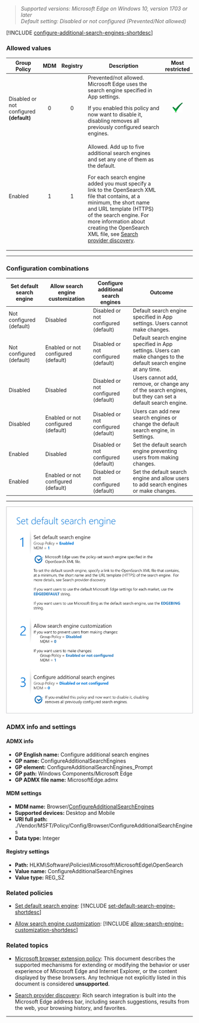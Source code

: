 <!-- ## Configure additional search engines -->
>*Supported versions: Microsoft Edge on Windows 10, version 1703 or later*<br>
>*Default setting:  Disabled or not configured (Prevented/Not allowed)*

[!INCLUDE [configure-additional-search-engines-shortdesc](../shortdesc/configure-additional-search-engines-shortdesc.md)]

### Allowed values

|Group Policy  |MDM |Registry |Description |Most restricted |
|---|:---:|:---:|---|:---:|
|Disabled or not configured<br>**(default)** |0 |0 |Prevented/not allowed. Microsoft Edge uses the search engine specified in App settings.<p>If you enabled this policy and now want to disable it, disabling removes all previously configured search engines. |![Most restricted value](../images/check-gn.png) |
|Enabled |1 |1 |Allowed. Add up to five additional search engines and set any one of them as the default.<p>For each search engine added you must specify a link to the OpenSearch XML file that contains, at a minimum, the short name and URL template (HTTPS) of the search engine. For more information about creating the OpenSearch XML file, see [Search provider discovery](https://developer.microsoft.com/en-us/microsoft-edge/platform/documentation/dev-guide/browser/search-provider-discovery/).  |  |
---


### Configuration combinations

| **Set default search engine** | **Allow search engine customization** | **Configure additional search engines** | **Outcome** |
| --- | --- | --- | --- |
| Not configured (default) | Disabled | Disabled or not configured (default) | Default search engine specified in App settings. Users cannot make changes. | 
| Not configured (default) | Enabled or not configured (default) | Disabled or not configured (default) | Default search engine specified in App settings. Users can make changes to the default search engine at any time. |
| Disabled | Disabled | Disabled or not configured (default) | Users cannot add, remove, or change any of the search engines, but they can set a default search engine. |
| Disabled | Enabled or not configured (default) | Disabled or not configured (default) | Users can add new search engines or change the default search engine, in Settings. |
| Enabled | Disabled | Disabled or not configured (default) | Set the default search engine preventing users from making changes. |
| Enabled | Enabled or not configured (default) | Disabled or not configured (default) | Set the default search engine and allow users to add search engines or make changes. |
---

<a href="../images/set-default-search-engine.png" alt="Set default search engine" target="_blank">![small](../images/set-default-search-engine-sm.png)</a>


### ADMX info and settings
#### ADMX info
- **GP English name:** Configure additional search engines
- **GP name:** ConfigureAdditionalSearchEngines
- **GP element:** ConfigureAdditionalSearchEngines_Prompt
- **GP path:** Windows Components/Microsoft Edge
- **GP ADMX file name:** MicrosoftEdge.admx

#### MDM settings
- **MDM name:** Browser/[ConfigureAdditionalSearchEngines](https://docs.microsoft.com/en-us/windows/client-management/mdm/policy-csp-browser#browser-configureadditionalsearchengines)
- **Supported devices:** Desktop and Mobile
- **URI full path:** ./Vendor/MSFT/Policy/Config/Browser/ConfigureAdditionalSearchEngines 
- **Data type:** Integer

#### Registry settings
- **Path:** HLKM\\Software\\Policies\\Microsoft\\MicrosoftEdge\\OpenSearch
- **Value name:** ConfigureAdditionalSearchEngines
- **Value type:** REG_SZ

### Related policies

- [Set default search engine](../available-policies.md\#set-default-search-engine): [!INCLUDE [set-default-search-engine-shortdesc](../shortdesc/set-default-search-engine-shortdesc.md)]

- [Allow search engine customization](../available-policies.md#allow-search-engine-customization): [!INCLUDE [allow-search-engine-customization-shortdesc](../shortdesc/allow-search-engine-customization-shortdesc.md)]


### Related topics

- [Microsoft browser extension policy](https://docs.microsoft.com/en-us/legal/windows/agreements/microsoft-browser-extension-policy): This document describes the supported mechanisms for extending or modifying the behavior or user experience of Microsoft Edge and Internet Explorer, or the content displayed by these browsers. Any technique not explicitly listed in this document is considered **unsupported**.

- [Search provider discovery](https://docs.microsoft.com/en-us/microsoft-edge/dev-guide/browser/search-provider-discovery): Rich search integration is built into the Microsoft Edge address bar, including search suggestions, results from the web, your browsing history, and favorites. 

<hr>